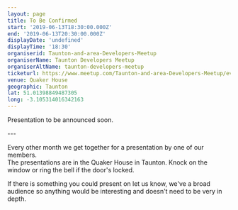 ```yaml
---
layout: page
title: To Be Confirmed
start: '2019-06-13T18:30:00.000Z'
end: '2019-06-13T20:30:00.000Z'
displayDate: 'undefined'
displayTime: '18:30'
organiserid: Taunton-and-area-Developers-Meetup
organiserName: Taunton Developers Meetup
organiserAltName: taunton-developers-meetup
ticketurl: https://www.meetup.com/Taunton-and-area-Developers-Meetup/events/bhqghnyzjbrb/
venue: Quaker House
geographic: Taunton
lat: 51.01398849487305
long: -3.105314016342163
---
```

<p>Presentation to be announced soon.</p> <p>---</p> <p>Every other month we get together for a presentation by one of our members.<br/>The presentations are in the Quaker House in Taunton. Knock on the window or ring the bell if the door's locked.</p> <p>If there is something you could present on let us know, we've a broad audience so anything would be interesting and doesn't need to be very in depth.</p> 
